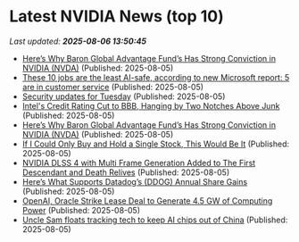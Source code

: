 # Latest NVIDIA News (top 10)
_Last updated: **2025-08-06 13:50:45**_

- [Here’s Why Baron Global Advantage Fund’s Has Strong Conviction in NVIDIA (NVDA)](https://biztoc.com/x/667155f7281116be) (Published: 2025-08-05)
- [These 10 jobs are the least AI-safe, according to new Microsoft report: 5 are in customer service](https://www.cnbc.com/2025/08/05/these-10-jobs-are-the-least-ai-safe-according-to-new-microsoft-report.html) (Published: 2025-08-05)
- [Security updates for Tuesday](https://lwn.net/Articles/1032582/) (Published: 2025-08-05)
- [Intel's Credit Rating Cut to BBB, Hanging by Two Notches Above Junk](https://www.techpowerup.com/339625/intels-credit-rating-cut-to-bbb-hanging-by-two-notches-above-junk) (Published: 2025-08-05)
- [Here’s Why Baron Global Advantage Fund’s Has Strong Conviction in NVIDIA (NVDA)](https://finance.yahoo.com/news/why-baron-global-advantage-fund-131231283.html) (Published: 2025-08-05)
- [If I Could Only Buy and Hold a Single Stock, This Would Be It](https://biztoc.com/x/04c13d248e9ad26a) (Published: 2025-08-05)
- [NVIDIA DLSS 4 with Multi Frame Generation Added to The First Descendant and Death Relives](https://wccftech.com/nvidia-dlss-4-multi-frame-generation-the-first-descendant-death-relives/) (Published: 2025-08-05)
- [Here’s What Supports Datadog’s (DDOG) Annual Share Gains](https://finance.yahoo.com/news/supports-datadog-ddog-annual-share-125713099.html) (Published: 2025-08-05)
- [OpenAI, Oracle Strike Lease Deal to Generate 4.5 GW of Computing Power](https://techreport.com/news/openai-oracle-lease-deal/) (Published: 2025-08-05)
- [Uncle Sam floats tracking tech to keep AI chips out of China](https://www.theregister.com/2025/08/05/us_ai_chip_tracking/) (Published: 2025-08-05)
